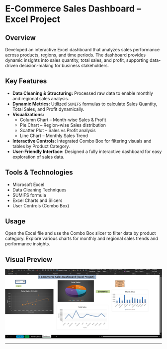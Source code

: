 # E-Commerce Sales Dashboard – Excel Project

## Overview
Developed an interactive Excel dashboard that analyzes sales performance across products, regions, and time periods. The dashboard provides dynamic insights into sales quantity, total sales, and profit, supporting data-driven decision-making for business stakeholders.

## Key Features
- **Data Cleaning & Structuring:** Processed raw data to enable monthly and regional sales analysis.
- **Dynamic Metrics:** Utilized `SUMIFS` formulas to calculate Sales Quantity, Total Sales, and Profit dynamically.
- **Visualizations:**
  - Column Chart – Month-wise Sales & Profit
  - Pie Chart – Region-wise Sales distribution
  - Scatter Plot – Sales vs Profit analysis
  - Line Chart – Monthly Sales Trend
- **Interactive Controls:** Integrated Combo Box for filtering visuals and tables by Product Category.
- **User-Friendly Interface:** Designed a fully interactive dashboard for easy exploration of sales data.

## Tools & Technologies
- Microsoft Excel  
- Data Cleaning Techniques  
- SUMIFS formula  
- Excel Charts and Slicers  
- User Controls (Combo Box)

## Usage
Open the Excel file and use the Combo Box slicer to filter data by product category. Explore various charts for monthly and regional sales trends and performance insights.

## Visual Preview

![Dashboard Preview](exceldasboard.png)

---
